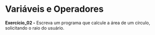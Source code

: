 # Variáveis e Operadores

**Exercício_02 -** Escreva um programa que calcule a área de um círculo, solicitando o raio do usuário.